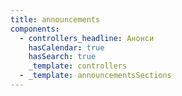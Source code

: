 ```yaml
---
title: announcements
components:
  - controllers_headline: Анонси
    hasCalendar: true
    hasSearch: true
    _template: controllers
  - _template: announcementsSections
---
```


